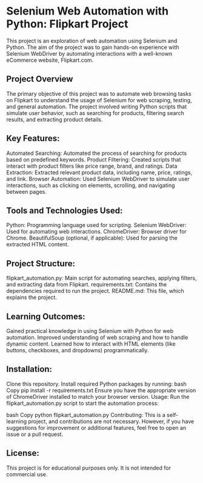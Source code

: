 # Selenium Web Automation with Python: Flipkart Project

This project is an exploration of web automation using Selenium and Python. The aim of the project was to gain hands-on experience with Selenium WebDriver by automating interactions with a well-known eCommerce website, Flipkart.com.

## Project Overview
The primary objective of this project was to automate web browsing tasks on Flipkart to understand the usage of Selenium for web scraping, testing, and general automation. The project involved writing Python scripts that simulate user behavior, such as searching for products, filtering search results, and extracting product details.

## Key Features:
Automated Searching: Automated the process of searching for products based on predefined keywords.
Product Filtering: Created scripts that interact with product filters like price range, brand, and ratings.
Data Extraction: Extracted relevant product data, including name, price, ratings, and link.
Browser Automation: Used Selenium WebDriver to simulate user interactions, such as clicking on elements, scrolling, and navigating between pages.

## Tools and Technologies Used:
Python: Programming language used for scripting.
Selenium WebDriver: Used for automating web interactions.
ChromeDriver: Browser driver for Chrome.
BeautifulSoup (optional, if applicable): Used for parsing the extracted HTML content.

## Project Structure:
flipkart_automation.py: Main script for automating searches, applying filters, and extracting data from Flipkart.
requirements.txt: Contains the dependencies required to run the project.
README.md: This file, which explains the project.

## Learning Outcomes:
Gained practical knowledge in using Selenium with Python for web automation.
Improved understanding of web scraping and how to handle dynamic content.
Learned how to interact with HTML elements (like buttons, checkboxes, and dropdowns) programmatically.

## Installation:
Clone this repository.
Install required Python packages by running:
bash
Copy
pip install -r requirements.txt
Ensure you have the appropriate version of ChromeDriver installed to match your browser version.
Usage:
Run the flipkart_automation.py script to start the automation process:

bash
Copy
python flipkart_automation.py
Contributing:
This is a self-learning project, and contributions are not necessary. However, if you have suggestions for improvement or additional features, feel free to open an issue or a pull request.

## License:
This project is for educational purposes only. It is not intended for commercial use.

